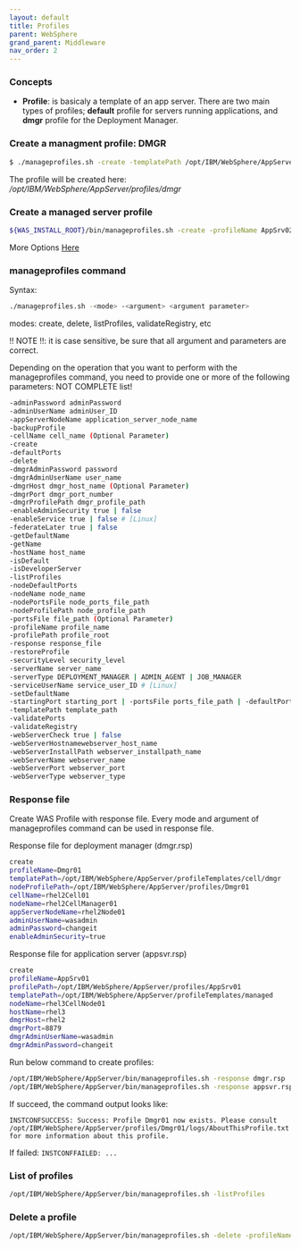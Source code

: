 ```yaml
---
layout: default
title: Profiles
parent: WebSphere
grand_parent: Middleware
nav_order: 2
---
```


### Concepts 
- **Profile**: is basicaly a template of an app server. There are two main types of profiles; **default** profile for servers running applications, and **dmgr** profile for the Deployment Manager.

### Create a managment profile: DMGR

~~~sh
$ ./manageprofiles.sh -create -templatePath /opt/IBM/WebSphere/AppServer/profileTemplates/management -profileName dmgr
~~~


The profile will be created here: */opt/IBM/WebSphere/AppServer/profiles/dmgr*

### Create a managed server profile

~~~sh
${WAS_INSTALL_ROOT}/bin/manageprofiles.sh -create -profileName AppSrv02
~~~
More Options [Here](https://www.freekb.net/Article?id=1296)


### manageprofiles command
Syntax:
~~~sh
./manageprofiles.sh -<mode> -<argument> <argument parameter>
~~~

modes: create, delete, listProfiles, validateRegistry, etc

!! NOTE !!: it is case sensitive, be sure that all argument and parameters are correct.

Depending on the operation that you want to perform with the manageprofiles command, you need to provide one or more of the following parameters: NOT COMPLETE list!
~~~sh
-adminPassword adminPassword
-adminUserName adminUser_ID
-appServerNodeName application_server_node_name
-backupProfile
-cellName cell_name (Optional Parameter)
-create
-defaultPorts
-delete
-dmgrAdminPassword password
-dmgrAdminUserName user_name
-dmgrHost dmgr_host_name (Optional Parameter)
-dmgrPort dmgr_port_number
-dmgrProfilePath dmgr_profile_path
-enableAdminSecurity true | false
-enableService true | false # [Linux]
-federateLater true | false
-getDefaultName
-getName
-hostName host_name
-isDefault
-isDeveloperServer
-listProfiles
-nodeDefaultPorts
-nodeName node_name
-nodePortsFile node_ports_file_path
-nodeProfilePath node_profile_path
-portsFile file_path (Optional Parameter)
-profileName profile_name
-profilePath profile_root
-response response_file
-restoreProfile
-securityLevel security_level
-serverName server_name
-serverType DEPLOYMENT_MANAGER | ADMIN_AGENT | JOB_MANAGER
-serviceUserName service_user_ID # [Linux]
-setDefaultName
-startingPort starting_port | -portsFile ports_file_path | -defaultPorts
-templatePath template_path
-validatePorts
-validateRegistry
-webServerCheck true | false
-webServerHostnamewebserver_host_name
-webServerInstallPath webserver_installpath_name
-webServerName webserver_name
-webServerPort webserver_port
-webServerType webserver_type
~~~

### Response file 
Create WAS Profile with response file. Every mode and argument of manageprofiles command can be used in response file.

Response file for deployment manager (dmgr.rsp)
~~~sh
create
profileName=Dmgr01
templatePath=/opt/IBM/WebSphere/AppServer/profileTemplates/cell/dmgr
nodeProfilePath=/opt/IBM/WebSphere/AppServer/profiles/Dmgr01
cellName=rhel2Cell01
nodeName=rhel2CellManager01
appServerNodeName=rhel2Node01
adminUserName=wasadmin
adminPassword=changeit
enableAdminSecurity=true
~~~

Response file for application server (appsvr.rsp)
~~~sh
create
profileName=AppSrv01
profilePath=/opt/IBM/WebSphere/AppServer/profiles/AppSrv01
templatePath=/opt/IBM/WebSphere/AppServer/profileTemplates/managed
nodeName=rhel3CellNode01
hostName=rhel3
dmgrHost=rhel2
dmgrPort=8879
dmgrAdminUserName=wasadmin
dmgrAdminPassword=changeit
~~~

Run below command to create profiles:

~~~sh
/opt/IBM/WebSphere/AppServer/bin/manageprofiles.sh -response dmgr.rsp
/opt/IBM/WebSphere/AppServer/bin/manageprofiles.sh -response appsvr.rsp
~~~

If succeed, the command output looks like:
~~~
INSTCONFSUCCESS: Success: Profile Dmgr01 now exists. Please consult /opt/IBM/WebSphere/AppServer/profiles/Dmgr01/logs/AboutThisProfile.txt for more information about this profile.
~~~

If failed: `INSTCONFFAILED: ...`


### List of profiles
~~~sh
/opt/IBM/WebSphere/AppServer/bin/manageprofiles.sh -listProfiles
~~~

### Delete a profile
~~~sh
/opt/IBM/WebSphere/AppServer/bin/manageprofiles.sh -delete -profileName AppSrvXY
~~~
